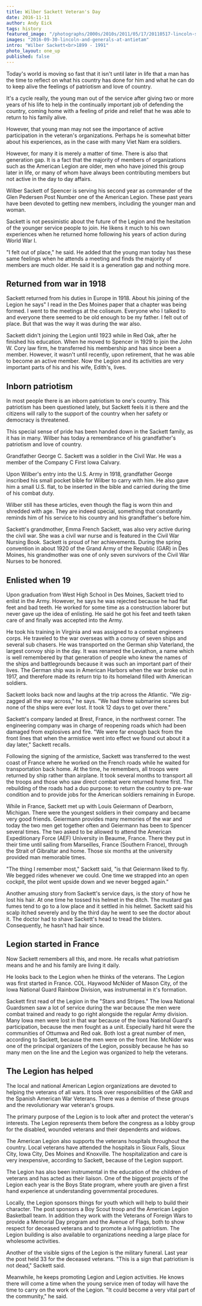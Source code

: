 ```yaml
---
title: Wilber Sackett Veteran's Day
date: 2016-11-11
author: Andy Eick
tags: history
featured_image: "/photographs/2000s/2010s/2011/05/17/20110517-lincoln-sackett-antietam-0001.jpg"
images: "2016-09-30-lincoln-and-generals-at-antietam"
intro: "Wilber Sackett<br>1899 - 1991"
photo_layout: one_up
published: false
---
```

Today's world is moving so fast that it isn't until later in life that a man has
the time to reflect on what his country has done for him and what he can do to
keep alive the feelings of patriotism and love of country.

It's a cycle really, the young man out of the service after
giving two or more years of his life to help in the continually
important job of defending the country, coming home with a
feeling of pride and relief that he was able to return to his
family alive.

However, that young man may not see the importance of
active participation in the veteran's organizations. Perhaps
he is somewhat bitter about his experiences, as in the case
with many Viet Nam era soldiers.

However, for many it is merely a matter of time. There is
also that generation gap. It is a fact that the majority of
members of organizations such as the American Legion are
older, men who have joined this group later in life, or many of
whom have always been contributing members but not active
in the day to day affairs.

Wilber Sackett of Spencer is serving his second year as
commander of the Glen Pedersen Post Number one of the American Legion.
These past years have been devoted to getting new members,
including the younger man and woman.

Sackett is not pessimistic about the future of the Legion
and the hesitation of the younger service people to join. He
likens it much to his own experiences when he returned home
following his years of action during World War I.

"I felt out of place," he said. He added that the young man
today has these same feelings when he attends a meeting and finds the majority of
members are much older. He said it is a generation gap and nothing more.

## Returned from war in 1918
Sackett returned from his duties in Europe in 1918. About his joining of the Legion
he says" I read in the Des Moines paper that a chapter was being formed. I went
to the meetings at the coliseum. Everyone who I talked to and everyone there
seemed to be old enough to be my father. I felt out of place.
But that was the way it was during the war also.

Sackett didn't joining the Legion until 1923 while in Red Oak,
after he finished his education. When he moved to
Spencer in 1929 to join the John W. Cory law firm, he transferred
his membership and has since been a member.
However, it wasn't until recently, upon retirement, that he was able
to become an active member. Now the Legion and
its activities are very important parts of his and his wife,
Edith's, lives.

## Inborn patriotism
In most people there is an inborn patriotism to one's
country. This patriotism has been questioned lately, but
Sackett feels it is there and the citizens will rally to the
support of the country when her safety or democracy is
threatened.

This special sense of pride has been handed down in the Sackett
family, as it has in many. Wilber has today a remembrance
of his grandfather's patriotism and love of country.

Grandfather George C. Sackett was a soldier in the Civil War. He
was a member of the Company C First Iowa Calvary.

Upon Wilber's entry into the U.S. Army in 1918, grandfather George
inscribed his small pocket bible for Wilber to carry with him.
He also gave him a small U.S. flat, to be inserted in the
bible and carried during the time of his combat duty.

Wilber still has these articles, even though the flag is worn thin
and shredded with age. They are indeed special,
something that constantly reminds him of his service to his
country and his grandfather's before him.

Sackett's grandmother, Emma French Sackett, was also
very active during the civil war. She was a civil war nurse
and is featured in the Civil War Nursing Book. Sackett is proud
of her achievements. During the spring convention in about 1920
of the Grand Army of the Republic (GAR) in Des Moines, his grandmother
was one of only seven survivors of the Civil War Nurses to be honored.

## Enlisted when 19

Upon graduation from West High School in Des Moines,
Sackett tried to enlist in the Army. However, he says he was
rejected because he had flat feet and bad teeth. He worked
for some time as a construction laborer but never gave up the
idea of enlisting. He said he got his feet and teeth taken care
of and finally was accepted into the Army.

He took his training in Virginia and was assigned to a
combat engineers corps. He traveled to the war overseas with
a convoy of seven ships and several sub chasers. He was
transported on the German ship Vaterland, the largest
convoy ship in the day. It was renamed the Leviathon, a name
which is well remembered by that generation of people
who knew the names of the ships and battlegrounds because it was
such an important part of their lives. The German ship was in
American Harbors when the war broke out in 1917, and therefore
made its return trip to its homeland filled with American soldiers.

Sackett looks back now and laughs at the trip across the
Atlantic. "We zig-zagged all the way across," he says. "We
had three submarine scares but none of the ships were ever
lost. It took 12 days to get over there."

Sackett's company landed at Brest, France, in the northwest corner.
The engineering company was in charge of reopening roads which had been
damaged from explosives and fire. "We were far enough back from the
front lines that when the armistice went into effect we found out about
it a day later," Sackett recalls.

Following the signing of the armistice, Sackett was transferred to the west
coast of France where he worked on the French roads while
he waited for transportation back home. At the time, he remembers, all
troops were returned by ship rather than airplane. It took several
months to transport all the troops and those who saw direct combat
were returned home first. The rebuilding of the roads had a duo purpose:
to return the country to pre-war condition and to
provide jobs for the American soldiers remaining in Europe.

While in France, Sackett met up with Louis Geiermann of Dearborn, Michigan.
There were the youngest soldiers in their company
and became very good friends. Geiermann provides many memories
of the war and today the two men get together often and Geiermann has
been to Spencer several times. The two asked to be allowed to attend
the American Expeditionary Force (AEF) University in Beaume, France.
There they put in their time until sailing from Marseilles, France
(Southern France), through the Strait of Gibraltar and home. Those
six months at the university provided man memorable times.

"The thing I remember most," Sackett said, "is that
Geiermann liked to fly. We begged rides whenever we could.
One time we strapped into an open cockpit, the pilot
went upside down and we never begged again."

Another amusing story from Sackett's service days, is the story of how
he lost his hair. At one time he tossed his helmet in
the ditch. The mustard gas fumes tend to go to a low place
and it settled in his helmet.  Sackett said his scalp itched
severely and by the third day he went to see the doctor about
it. The doctor had to shave Sackett's head to tread the blisters.
Consequently, he hasn't had hair since.

## Legion started in France

Now Sackett remembers all this, and more. He recalls
what patriotism means and he and his family are living it daily.

He looks back to the Legion when he
thinks of the veterans. The Legion was first
started in France. COL. Haywood McNider of Mason City, of the Iowa
National Guard Rainbow Division, was instrumental in it's formation.

Sackett first read of the Legion in the "Stars and Stripes." The Iowa
National Guardsmen saw a lot of service during the war because
the men were combat trained and ready to go right alongside the
regular Army division. Many Iowa men were lost in that war because
of the Iowa National Guard's participation, because the men
fought as a unit. Especially hard hit were the communities
of Ottumwa and Red oak. Both lost a great number of
men, according to Sackett, because the men were on the front line. McNider was
one of the principal organizers of the Legion, possibly
because he has so many men on the line and the Legion
was organized to help the veterans.

## The Legion has helped

The local and national American
Legion organizations are devoted to helping the veterans
of all wars. It took over responsibilities of the GAR and the Spanish American
War Veterans. There was a demise of these groups
and the revolutionary war veteran's groups.

The primary purpose of the Legion is to look
after and protect the veteran's interests. The Legion represents
them before the congress as a lobby group for
the disabled, wounded veterans and their dependents and widows.

The American Legion also supports the veterans hospitals throughout
the country. Local veterans have attended the hospitals in Sioux
Falls, Sioux City, Iowa City, Des Moines and Knoxville. The
hospitalization and care is very inexpensive, according to Sackett,
because of the Legion support.

The Legion has also been instrumental in the education of the
children of veterans and has acted as their liaison.
One of the biggest projects of the Legion each year is the Boys
State program, where youth are given a first hand experience
at understanding governmental procedures.

Locally, the Legion sponsors things for youth which
will help to build their character. The post sponsors a Boy Scout
troop and the American Legion Basketball team. In addition they work
with the Veterans of Foreign Wars to provide a Memorial Day program and
the Avenue of Flags, both to show respect for deceased veterans
and to promote a living patriotism. The Legion building is also
available to organizations needing a large place for
wholesome activities.

Another of the visible signs of the Legion is the military
funeral. Last year the post held 33 for the deceased veterans.
"This is a sign that patriotism is not dead," Sackett said.

Meanwhile, he keeps promoting Legion and Legion activities. He knows
there will come a time when the young service men of today will have
the time to carry on the work of the Legion. "It could become a very
vital part of the community," he said.
